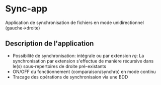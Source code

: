 # Sync-app
Application de synchronisation de fichiers en mode unidirectionnel (gauche->droite)
## Description de l'application
- Possibilité de synchronisation: intégrale ou par extension
_rq_: La synchronisation par extension s'effectue de manière récursive dans le(s) sous-repertoires de droite pré-existants
- ON/OFF du fonctionnement (comparaison/synchro) en mode continu 
- Tracage des opérations de synchronisaion via une BDD
